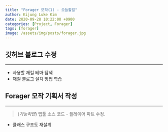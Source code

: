 ```yaml
---
title: "Forager 모작(1) - 오늘할일"
author: Kijung Luke Kim
date: 2020-09-28 10:22:00 +0900
categories: [Project, Forager]
tags: [forager]
image: /assets/img/posts/forager.jpg
---
```


## 깃허브 블로그 수정
---

- 사용할 재킬 테마 탐색
- 재킬 블로그 설치 방법 학습

## Forager 모작 기획서 작성 
---

> (*가능하면*) 맵툴 소스 코드 - 플레이어 파트 수정.
- 클래스 구조도 재설계
